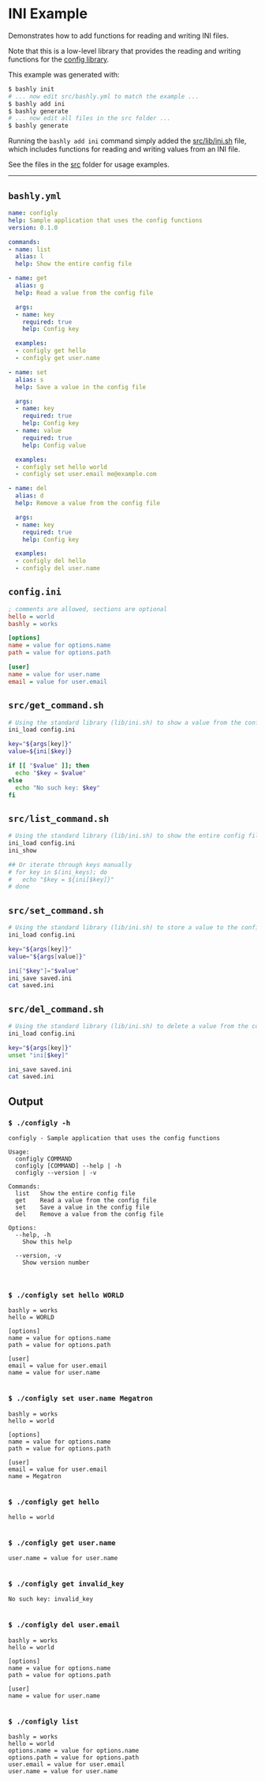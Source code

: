 # INI Example

Demonstrates how to add functions for reading and writing INI files.

Note that this is a low-level library that provides the reading and writing
functions for the [config library](https://github.com/DannyBen/bashly/tree/master/examples/config#readme).

This example was generated with:

```bash
$ bashly init
# ... now edit src/bashly.yml to match the example ...
$ bashly add ini
$ bashly generate
# ... now edit all files in the src folder ...
$ bashly generate
```

Running the `bashly add ini` command simply added the
[src/lib/ini.sh](src/lib/ini.sh) file, which includes functions for
reading and writing values from an INI file.

See the files in the [src](src) folder for usage examples.

<!-- include: config.ini src/get_command.sh src/list_command.sh src/set_command.sh src/del_command.sh -->

-----

## `bashly.yml`

````yaml
name: configly
help: Sample application that uses the config functions
version: 0.1.0

commands:
- name: list
  alias: l
  help: Show the entire config file

- name: get
  alias: g
  help: Read a value from the config file

  args:
  - name: key
    required: true
    help: Config key

  examples:
  - configly get hello
  - configly get user.name

- name: set
  alias: s
  help: Save a value in the config file

  args:
  - name: key
    required: true
    help: Config key
  - name: value
    required: true
    help: Config value

  examples:
  - configly set hello world
  - configly set user.email me@example.com

- name: del
  alias: d
  help: Remove a value from the config file

  args:
  - name: key
    required: true
    help: Config key

  examples:
  - configly del hello
  - configly del user.name
````

## `config.ini`

````ini
; comments are allowed, sections are optional
hello = world
bashly = works

[options]
name = value for options.name
path = value for options.path

[user]
name = value for user.name
email = value for user.email

````

## `src/get_command.sh`

````bash
# Using the standard library (lib/ini.sh) to show a value from the config
ini_load config.ini

key="${args[key]}"
value=${ini[$key]}

if [[ "$value" ]]; then
  echo "$key = $value"
else
  echo "No such key: $key"
fi

````

## `src/list_command.sh`

````bash
# Using the standard library (lib/ini.sh) to show the entire config file
ini_load config.ini
ini_show

## Or iterate through keys manually
# for key in $(ini_keys); do 
#   echo "$key = ${ini[$key]}"
# done
````

## `src/set_command.sh`

````bash
# Using the standard library (lib/ini.sh) to store a value to the config
ini_load config.ini

key="${args[key]}"
value="${args[value]}"

ini["$key"]="$value"
ini_save saved.ini
cat saved.ini

````

## `src/del_command.sh`

````bash
# Using the standard library (lib/ini.sh) to delete a value from the config
ini_load config.ini

key="${args[key]}"
unset "ini[$key]"

ini_save saved.ini
cat saved.ini


````


## Output

### `$ ./configly -h`

````shell
configly - Sample application that uses the config functions

Usage:
  configly COMMAND
  configly [COMMAND] --help | -h
  configly --version | -v

Commands:
  list   Show the entire config file
  get    Read a value from the config file
  set    Save a value in the config file
  del    Remove a value from the config file

Options:
  --help, -h
    Show this help

  --version, -v
    Show version number



````

### `$ ./configly set hello WORLD`

````shell
bashly = works
hello = WORLD

[options]
name = value for options.name
path = value for options.path

[user]
email = value for user.email
name = value for user.name


````

### `$ ./configly set user.name Megatron`

````shell
bashly = works
hello = world

[options]
name = value for options.name
path = value for options.path

[user]
email = value for user.email
name = Megatron


````

### `$ ./configly get hello`

````shell
hello = world


````

### `$ ./configly get user.name`

````shell
user.name = value for user.name


````

### `$ ./configly get invalid_key`

````shell
No such key: invalid_key


````

### `$ ./configly del user.email`

````shell
bashly = works
hello = world

[options]
name = value for options.name
path = value for options.path

[user]
name = value for user.name


````

### `$ ./configly list`

````shell
bashly = works
hello = world
options.name = value for options.name
options.path = value for options.path
user.email = value for user.email
user.name = value for user.name


````



